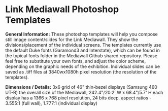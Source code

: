 # Link Mediawall Photoshop Templates

**General Information:** These photoshop templates will help you compose still image content/slides for the Link Mediawall.  They show the divisions/placement of the individual screens.  The templates currently use the default Duke fonts (Garamond3 and Interstate), which can be found in the typical fonts folder in the Mediawall Github shared repository.  Please feel free to substitute your own fonts, and adjust the color scheme, depending on the graphic needs of the exhibition. Individual slides can be saved as .tiff files at 3840wx1080h pixel resolution (the resolution of the templates).

**Dimensions / Details:** 
3x6 grid of 46" thin-bezel displays (Samsung 460 UT-B)
the overall size of the Mediawall, 242.4"/20.2' W x 68.4"/5.7' H
each display has a 1366 x 768 pixel resolution, 24 bits deep.
aspect ratios - 3.555:1 (full wall), 1.777:1 (individual display)
